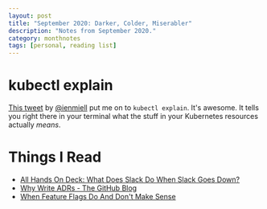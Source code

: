 ```yaml
---
layout: post
title: "September 2020: Darker, Colder, Miserabler"
description: "Notes from September 2020."
category: monthnotes
tags: [personal, reading list]
---
```


# kubectl explain

[This tweet](https://twitter.com/ianmiell/status/1298571743511162885?s=21) by [@ienmiell](https://twitter.com/ianmiell) put me on to `kubectl explain`. It's awesome. It tells you right there in your terminal what the stuff in your Kubernetes resources actually _means_.

# Things I Read

* [All Hands On Deck: What Does Slack Do When Slack Goes Down?](https://slack.engineering/all-hands-on-deck/)
* [Why Write ADRs - The GitHub Blog](https://github.blog/2020-08-13-why-write-adrs/)
* [When Feature Flags Do And Don't Make Sense](https://software.rajivprab.com/2019/12/19/when-feature-flags-do-and-dont-make-sense/)